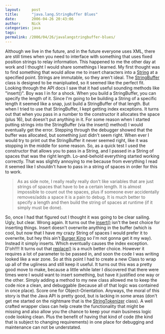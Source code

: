```yaml
---
layout:     post
title:      "java.lang.StringBuffer Blues"
date:       2006-04-26 20:43:06
author:     Nick
categories: java
tags:  
permalink: /2006/04/26/javalangstringbuffer-blues/
---
```

Although we live in the future, and in the future everyone uses XML, there are still times when you need to interface with something that uses fixed position strings to relay information. This happened to me the other day at work and I thought I would share somethings I learned. My first thought was to find something that would allow me to insert characters into a [String](http://java.sun.com/j2se/1.4.2/docs/api/java/lang/String.html) at a specified point. Strings are immutable, so they aren't ideal. The [StringBuffer](http://java.sun.com/j2se/1.4.2/docs/api/java/lang/StringBuffer.html) class is designed to be manipluated, so it seemed like the perfect fit. Looking through the API docs I saw that it had useful sounding methods like "insert()". Boy was I in for a shock. When you build a StringBuffer, you can specify the length of it. Since I'm going to be building a String of a specific length it seemed like a snap, just build a StringBuffer of that length. But when I tried to use that StringBuffer, I kept getting index exceptions. It turns out that when you pass in a number to the constructor it allocates the space (plus 16), but doesn't put anything in it. For some reason when I started putting strings into the StringBuffer (via the insert() method) I would eventually get the error. Stepping through the debugger showed that the buffer was allocated, but something just didn't seem right. When ever I would try to print out the StringBuffer it never seemed right, like it was stopping in the middle for some reason. So, as a quick test I used the constructor that allows you to pass in a String, and I passed in a String of spaces that was the right length. Lo-and-behold everything started working correctly. That was slightly annoying to me because from everything I read it seemed like I shouldn't have to pass in a string of spaces in order for this to work. 

> As as side note, I really really really don't like variables that are just strings of spaces that have to be a certain length. It is almost impossible to count out the spaces, plus if someone ever accidentally removes/adds a space it is a pain to debug. It is much better to specify a length and then build the string of spaces at runtime (if it simply must be done). 

So, once I had that figured out I thought it was going to be clear sailing. Ugly, but clear. Wrong again. It turns out the [insert()](http://java.sun.com/j2se/1.4.2/docs/api/java/lang/StringBuffer.html#insert\(int,%20java.lang.String\)) isn't the best choice for inserting things. Insert doesn't overwrite anything in the buffer (which is cool, but now that I have my crazy String of spaces I would prefer it to overwrite, but hey this ain't [Burger King](http://www.bk.com/) so I'm not gonna get it my way). Instead it simply inserts. Which eventually causes the index exception. D'oh!!!! It turns out that [replace()](http://java.sun.com/j2se/1.4.2/docs/api/java/lang/StringBuffer.html#replace\(int,%20int,%20java.lang.String\)) is a much better choice. However it requires a lot of parameter to be passed in, and soon the code I was writing looked like a war zone. So at this point I had to create a new Class to wrap up all of the ugliness and still keep it useful. It turns out this was a pretty good move to make, because a little while later I discovered that there were times were I would want to insert something, but have it justified one way or the other. Simply adding a method to my new class allowed me to keep the code nice a clean, and debuggable (because all of that logic was contained in once place). Score one for Object-Orientation. Anyways, the moral of this story is that the Java API is pretty good, but is lacking in some areas (don't get me started on the nightmare that is the [StringTokenizer](http://java.sun.com/j2se/1.4.2/docs/api/java/util/StringTokenizer.html) class). A well crafted wrapper class can help create the functionality that might be missing and also allow you the chance to keep your main business logic code looking clean. Plus the benefit of having that kind of code (the kind that is subject to changing requirements) in one place for debugging and maintenance can not be understated. 
